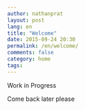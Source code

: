 ```yaml
---
author: nathanprat
layout: post
lang: en
title: "Welcome"
date: 2015-09-24 20:30
permalink: /en/welcome/
comments: false
category: home
tags:
---
```


Work in Progress

Come back later please